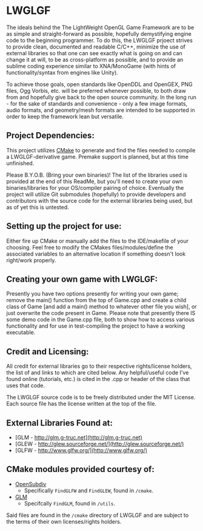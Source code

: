 # LWGLGF

The ideals behind the The LightWeight OpenGL Game Framework are to be as simple and straight-forward as possible, hopefully demystifying engine code to the beginning programmer. To do this, the LWGLGF prjoect strives to provide clean, documented and readable C/C++, minimize the use of external libraries so that one can see exactly what is going on and can change it at will, to be as cross-platform as possible, and to provide an sublime coding experience similar to XNA/MonoGame (with hints of functionality/syntax from engines like Unity).

To achieve those goals, open standards like OpenDDL and OpenGEX, PNG files, Ogg Vorbis, etc. will be preferred whenever
possible, to both draw from and hopefully give back to the open source community. In the long run - for the sake of standards and convenience - only a few image formats, audio formats, and geometry/mesh formats are intended to be supported in order to keep the framework lean but versatile.

## Project Dependencies:

This project utilizes [CMake](www.cmake.org) to generate and find the files needed to compile a LWGLGF-derivative game. Premake support is planned, but at this time unfinished.

Please B.Y.O.B. (Bring your own binaries)! The list of the libraries used is provided at the end of this ReadMe, but you'll need to create your own binaries/libraries for your OS/compiler pairing of choice. Eventually the project will utilize Git submodules (hopefully) to provide developers and contributors with the source code for the external libraries being used, but as of yet this is untested.

## Setting up the project for use:

Either fire up CMake or manually add the files to the IDE/makefile of your choosing. Feel free to modify the CMakes files/modules/define the associated variables to an alternative location if something doesn't look right/work properly.

## Creating your own game with LWGLGF:

Presently you have two options presently for writing your own game; remove the main() function from the top of Game.cpp and create a child class of Game [and add a main() method to whatever other file you wish], or just overwrite the code present in Game. Please note that presently there IS some demo code in the Game.cpp file, both to show how to access various functionality and for use in test-compiling the project to have a working executable.

## Credit and Licensing:

All credit for external libraries go to their respective rights/license holders, the list of and links to which are cited
below. Any helpful/useful code I've found online (tutorials, etc.) is cited in the .cpp or header of the class that uses that code.


The LWGLGF source code is to be freely distributed under the MIT License. Each source file has the license written at the top of the file.

## External Libraries Found at:

* [GLM - http://glm.g-truc.net](http://glm.g-truc.net)
* [GLEW - http://glew.sourceforge.net/](http://glew.sourceforge.net/)
* [GLFW - http://www.glfw.org/](http://www.glfw.org/)

## CMake modules provided courtesy of:

* [OpenSubdiv](https://github.com/PixarAnimationStudios/OpenSubdiv) 
  * Specifically `FindGLFW` and `FindGLEW`, found in `/cmake`.
* [GLM](https://github.com/g-truc/glm)
  * Specifcally `FindGLM`, found in  `/utils`.

Said files are found in the `/cmake` directory of LWGLGF and are subject to the terms of their own licenses/rights holders.
